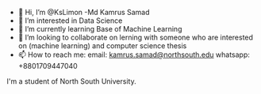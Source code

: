 - 👋 Hi, I’m @KsLimon
              -Md Kamrus Samad
- 👀 I’m interested in Data Science
- 🌱 I’m currently learning Base of Machine Learning
- 💞️ I’m looking to collaborate on lerning with someone who are interested on (machine learning) and computer science thesis
- 📫 How to reach me:
              email: kamrus.samad@northsouth.edu
              whatsapp: +8801709447040

I'm a student of North South University.  
